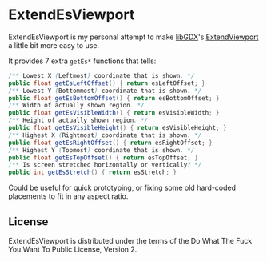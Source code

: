# ExtendEsViewport

ExtendEsViewport is my personal attempt to make [libGDX](https://libgdx.com/)'s [ExtendViewport](https://libgdx.badlogicgames.com/ci/nightlies/docs/api/com/badlogic/gdx/utils/viewport/ExtendViewport.html) a little bit more easy to use.

It provides 7 extra ```getEs*``` functions that tells:

```java
/** Lowest X (Leftmost) coordinate that is shown. */
public float getEsLeftOffset() { return esLeftOffset; }
/** Lowest Y (Bottommost) coordinate that is shown. */
public float getEsBottomOffset() { return esBottomOffset; }
/** Width of actually shown region. */
public float getEsVisibleWidth() { return esVisibleWidth; }
/** Height of actually shown region. */
public float getEsVisibleHeight() { return esVisibleHeight; }
/** Highest X (Rightmost) coordinate that is shown. */
public float getEsRightOffset() { return esRightOffset; }
/** Highest Y (Topmost) coordinate that is shown. */
public float getEsTopOffset() { return esTopOffset; }
/** Is screen stretched horizontally or vertically? */
public int getEsStretch() { return esStretch; }
```

Could be useful for quick prototyping, or fixing some old hard-coded placements to fit in any aspect ratio.

## License

ExtendEsViewport is distributed under the terms of the Do What The Fuck You Want To Public License, Version 2.